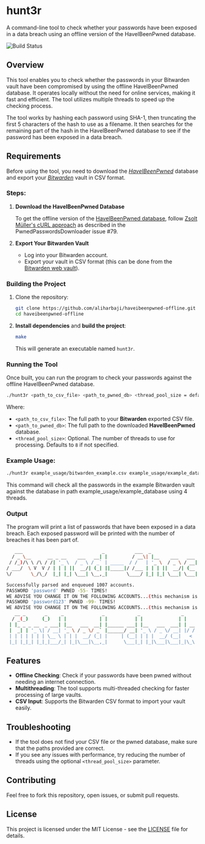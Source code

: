 # hunt3r

A command-line tool to check whether your passwords have been exposed in a data breach using an offline version of the HaveIBeenPwned database.

![Build Status](https://github.com/aliharbaji/haveibeenpwned-offline/actions/workflows/ci.yml/badge.svg)

## Overview

This tool enables you to check whether the passwords in your Bitwarden vault have been compromised by using the offline HaveIBeenPwned database. It operates locally without the need for online services, making it fast and efficient. The tool utilizes multiple threads to speed up the checking process.

The tool works by hashing each password using SHA-1, then truncating the first 5 characters of the hash to use as a filename. It then searches for the remaining part of the hash in the HaveIBeenPwned database to see if the password has been exposed in a data breach.

## Requirements

Before using the tool, you need to download the [_HaveIBeenPwned_](https://haveibeenpwned.com/) database and export your [_Bitwarden_](https://bitwarden.com/) vault in CSV format.

### Steps:

1. **Download the HaveIBeenPwned Database**

   To get the offline version of the [HaveIBeenPwned database](https://haveibeenpwned.com/Passwords), follow [Zsolt Müller's cURL approach](https://github.com/HaveIBeenPwned/PwnedPasswordsDownloader/issues/79) as described in the PwnedPasswordsDownloader issue #79.

2. **Export Your Bitwarden Vault**

    - Log into your Bitwarden account.
    - Export your vault in CSV format (this can be done from the [Bitwarden web vault](https://vault.bitwarden.com/)).

### Building the Project

1. Clone the repository:
   ```bash
   git clone https://github.com/aliharbaji/haveibeenpwned-offline.git
   cd haveibeenpwned-offline
   ```

2. **Install dependencies** and **build the project**:
   ```bash
   make
   ```

   This will generate an executable named `hunt3r`.

### Running the Tool

Once built, you can run the program to check your passwords against the offline HaveIBeenPwned database.

```bash
./hunt3r <path_to_csv_file> <path_to_pwned_db> <thread_pool_size = defaults to 8>
```

Where:
- `<path_to_csv_file>`: The full path to your **Bitwarden** exported CSV file.
- `<path_to_pwned_db>`: The full path to the downloaded **HaveIBeenPwned** database.
- `<thread_pool_size>`: Optional. The number of threads to use for processing. Defaults to `8` if not specified.

### Example Usage:

```bash
./hunt3r example_usage/bitwarden_example.csv example_usage/example_database 4                                                                                                                             
```


This command will check all the passwords in the example Bitwarden vault against the database in path example_usage/example_database using 4 threads.

### Output

The program will print a list of passwords that have been exposed in a data breach. Each exposed password will be printed with the number of breaches it has been part of.

```bash
   ___                             _           ___  _                  _    
  / _ \__      __ _ __    ___   __| |         / __\| |__    ___   ___ | | __
 / /_)/\ \ /\ / /| '_ \  / _ \ / _` | _____  / /   | '_ \  / _ \ / __|| |/ /
/ ___/  \ V  V / | | | ||  __/| (_| ||_____|/ /___ | | | ||  __/| (__ |   < 
\/       \_/\_/  |_| |_| \___| \__,_|       \____/ |_| |_| \___| \___||_|\_\

Successfully parsed and enqueued 1007 accounts.
PASSWORD 'password' PWNED -55- TIMES!
WE ADVISE YOU CHANGE IT ON THE FOLLOWING ACCOUNTS...(this mechanism is not yet supported)
PASSWORD 'password123' PWNED -99- TIMES!
WE ADVISE YOU CHANGE IT ON THE FOLLOWING ACCOUNTS...(this mechanism is not yet supported)
   __ _       _     _              _            _               _    
  / _(_)     (_)   | |            | |          | |             | |   
 | |_ _ _ __  _ ___| |__   ___  __| |______ ___| |__   ___  ___| | __
 |  _| | '_ \| / __| '_ \ / _ \/ _` |______/ __| '_ \ / _ \/ __| |/ /
 | | | | | | | \__ \ | | |  __/ (_| |     | (__| | | |  __/ (__|   < 
 |_| |_|_| |_|_|___/_| |_|\___|\__,_|      \___|_| |_|\___|\___|_|\_\    
```
## Features

- **Offline Checking**: Check if your passwords have been pwned without needing an internet connection.
- **Multithreading**: The tool supports multi-threaded checking for faster processing of large vaults.
- **CSV Input**: Supports the Bitwarden CSV format to import your vault easily.

## Troubleshooting

- If the tool does not find your CSV file or the pwned database, make sure that the paths provided are correct.
- If you see any issues with performance, try reducing the number of threads using the optional `<thread_pool_size>` parameter.

## Contributing

Feel free to fork this repository, open issues, or submit pull requests.

## License

This project is licensed under the MIT License - see the [LICENSE](../LICENSE) file for details.
